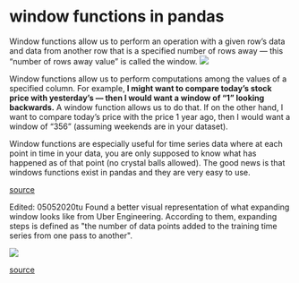 # window functions in pandas

Window functions allow us to perform an operation with a given row’s data and data from another row that is a specified number of rows away — this “number of rows away value” is called the window.
<img src="https://miro.medium.com/max/1400/1*WAnIuMQZB40HfqOt5dzxVw.jpeg">

Window functions allow us to perform computations among the values of a specified column. For example, **I might want to compare today’s stock price with yesterday’s — then I would want a window of “1” looking backwards.** A window function allows us to do that. If on the other hand, I want to compare today’s price with the price 1 year ago, then I would want a window of “356” (assuming weekends are in your dataset).

Window functions are especially useful for time series data where at each point in time in your data, you are only supposed to know what has happened as of that point (no crystal balls allowed). The good news is that windows functions exist in pandas and they are very easy to use.

[source](https://towardsdatascience.com/window-functions-in-pandas-eaece0421f7)

Edited: 05052020tu
Found a better visual representation of what expanding window looks like from Uber Engineering. According to them, expanding steps is defined as "the number of data points added to the training time series from one pass to another".

<img src="http://1fykyq3mdn5r21tpna3wkdyi-wpengine.netdna-ssl.com/wp-content/uploads/2018/01/image6-2.png">

[source](https://eng.uber.com/omphalos/)
